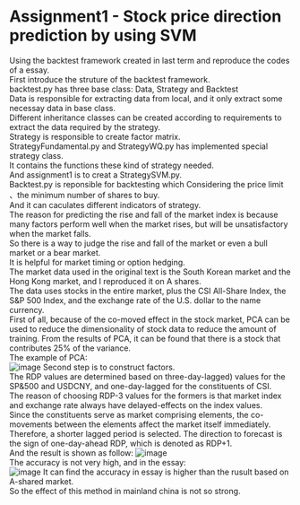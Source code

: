 # Assignment1 - Stock price direction prediction by using SVM
Using the backtest framework created in last term and reproduce the codes of a essay.  
First introduce the struture of the backtest framework.  
backtest.py has three base class: Data, Strategy and Backtest   
Data is responsible for extracting data from local, and it only extract some necessay data in base class.  
Different inheritance classes can be created according to requirements to extract the data required by the strategy.  
Strategy is responsible to create factor matrix.  
StrategyFundamental.py and StrategyWQ.py has implemented special strategy class.  
It contains the functions these kind of strategy needed.  
And assignment1 is to creat a StrategySVM.py.  
Backtest.py is reponsible for backtesting which Considering the price limit 、the minimum number of shares to buy.  
And it can caculates different indicators of strategy.  
The reason for predicting the rise and fall of the market index is because many factors perform well when the market rises, but will be unsatisfactory when the market falls.   
So there is a way to judge the rise and fall of the market or even a bull market or a bear market.  
It is helpful for market timing or option hedging.   
The market data used in the original text is the South Korean market and the Hong Kong market, and I reproduced it on A shares.  
The data uses stocks in the entire market, plus the CSI All-Share Index, the S&P 500 Index, and the exchange rate of the U.S. dollar to the name currency.  
First of all, because of the co-moved effect in the stock market, PCA can be used to reduce the dimensionality of stock data to reduce the amount of training. From the results of PCA, it can be found that there is a stock that contributes 25% of the variance.  
The example of PCA:  
![image](https://user-images.githubusercontent.com/78793744/111875726-2d3e5b00-89d6-11eb-8e9e-a92e17a7c060.png)
Second step is to construct factors.  
The RDP values are determined based on three-day-lagged) values for the SP&500 and USDCNY, and one-day-lagged for the constituents of CSI.  
The reason of choosing RDP-3 values for the formers is that market index and exchange rate always have delayed-effects on the index values.  
Since the constituents serve as market comprising elements, the co-movements between the elements affect the market itself immediately. 
Therefore, a shorter lagged period is selected. The direction to forecast is the sign of one-day-ahead RDP, which is denoted as RDP+1.  
And the result is shown as follow:
![image](https://user-images.githubusercontent.com/78793744/111875626-cd47b480-89d5-11eb-826e-3898716ffe77.png)  
The accuracy is not very high, and in the essay:  
![image](https://user-images.githubusercontent.com/78793744/111875660-ef413700-89d5-11eb-9681-8dce6843ac15.png)
It can find the accuracy in essay is higher than the rusult based on A-shared market.  
So the effect of this method in mainland china is not so strong.  


